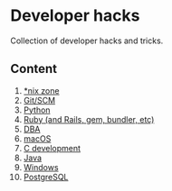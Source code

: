 Developer hacks
===============
Collection of developer hacks and tricks.

## Content
  1. [*nix zone](nix-zone.md)
  2. [Git/SCM](git-scm.md)
  3. [Python](python.md)
  4. [Ruby (and Rails, gem, bundler, etc)](ruby.md)
  5. [DBA](dba.md)
  6. [macOS](macos.md)
  7. [C development](c-dev.md)
  8. [Java](java.md)
  9. [Windows](windows.md)
  10. [PostgreSQL](postgres.md)
